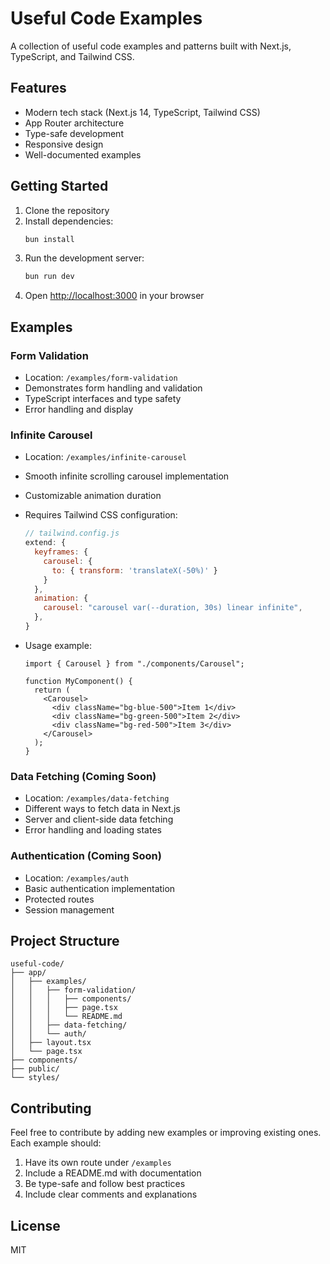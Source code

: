 # Useful Code Examples

A collection of useful code examples and patterns built with Next.js, TypeScript, and Tailwind CSS.

## Features

- Modern tech stack (Next.js 14, TypeScript, Tailwind CSS)
- App Router architecture
- Type-safe development
- Responsive design
- Well-documented examples

## Getting Started

1. Clone the repository
2. Install dependencies:
   ```bash
   bun install
   ```
3. Run the development server:
   ```bash
   bun run dev
   ```
4. Open [http://localhost:3000](http://localhost:3000) in your browser

## Examples

### Form Validation

- Location: `/examples/form-validation`
- Demonstrates form handling and validation
- TypeScript interfaces and type safety
- Error handling and display

### Infinite Carousel

- Location: `/examples/infinite-carousel`
- Smooth infinite scrolling carousel implementation
- Customizable animation duration
- Requires Tailwind CSS configuration:
  ```js
  // tailwind.config.js
  extend: {
    keyframes: {
      carousel: {
        to: { transform: 'translateX(-50%)' }
      }
    },
    animation: {
      carousel: "carousel var(--duration, 30s) linear infinite",
    },
  }
  ```
- Usage example:

  ```tsx
  import { Carousel } from "./components/Carousel";

  function MyComponent() {
    return (
      <Carousel>
        <div className="bg-blue-500">Item 1</div>
        <div className="bg-green-500">Item 2</div>
        <div className="bg-red-500">Item 3</div>
      </Carousel>
    );
  }
  ```

### Data Fetching (Coming Soon)

- Location: `/examples/data-fetching`
- Different ways to fetch data in Next.js
- Server and client-side data fetching
- Error handling and loading states

### Authentication (Coming Soon)

- Location: `/examples/auth`
- Basic authentication implementation
- Protected routes
- Session management

## Project Structure

```
useful-code/
├── app/
│   ├── examples/
│   │   ├── form-validation/
│   │   │   ├── components/
│   │   │   ├── page.tsx
│   │   │   └── README.md
│   │   ├── data-fetching/
│   │   └── auth/
│   ├── layout.tsx
│   └── page.tsx
├── components/
├── public/
└── styles/
```

## Contributing

Feel free to contribute by adding new examples or improving existing ones. Each example should:

1. Have its own route under `/examples`
2. Include a README.md with documentation
3. Be type-safe and follow best practices
4. Include clear comments and explanations

## License

MIT
